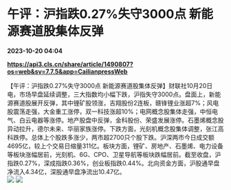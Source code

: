 # 午评：沪指跌0.27%失守3000点 新能源赛道股集体反弹

**2023-10-20 04:04**

**https://api3.cls.cn/share/article/1490807?os=web&sv=7.7.5&app=CailianpressWeb**

【午评：沪指跌0.27%失守3000点 新能源赛道股集体反弹】财联社10月20日电，市场早盘延续调整，三大指数均小幅下跌，沪指失守3000点。盘面上，新能源赛道股展开反弹，其中锂矿股领涨，吉翔股份2连板，赣锋锂业涨超7%；风电股震荡走强，大金重工涨停，双一科技涨超10%；电网概念股集体走强，中恒电气、白云电器等涨停。地产股盘中反弹，金科股份、荣盛发展涨停。石墨烯概念股异动拉升，德尔未来、华丽家族涨停。下跌方面，光刻机概念股集体调整，张江高科跌停。总体上个股跌多涨少，两市超2700只个股下跌。沪深两市今日成交额4695亿，较上个交易日缩量311亿。板块方面，锂矿、房地产、石墨烯、电力设备等板块涨幅居前，光刻机、6G、CPO、卫星导航等板块跌幅居前。截至收盘，沪指跌0.27%，深成指跌0.36%，创业板指跌0.44%。北向资金方面，沪股通早盘净流入4.34亿，深股通早盘净流出10.47亿。  
![](https://img.cls.cn/images/20231020/Nr36KuY4Au.png) ![](https://img.cls.cn/images/20231020/hrIGipl9d6.png)